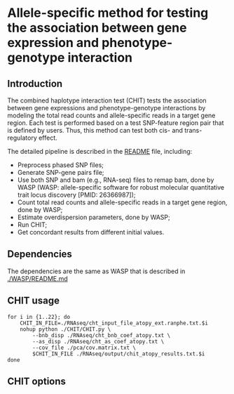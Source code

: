 # Allele-specific method for testing the association between gene expression and phenotype-genotype interaction

## Introduction
The combined haplotype interaction test (CHIT) tests the association between gene expressions and phenotype-genotype interactions by modeling the total read counts and allele-specific reads in a target gene region. Each test is performed based on a test SNP-feature region pair that is defined by users. Thus, this method can test both cis- and trans-regulatory effect.

The detailed pipeline is described in the [README](./README) file, including:
* Preprocess phased SNP files;
* Generate SNP-gene pairs file;
* Use both SNP and bam (e.g., RNA-seq) files to remap bam, done by WASP (WASP: allele-specific software for robust molecular quantitative trait locus discovery [PMID: 26366987]);
* Count total read counts and allele-specific reads in a target gene region, done by WASP;
* Estimate overdispersion parameters, done by WASP;
* Run CHIT;
* Get concordant results from different initial values.

## Dependencies
The dependencies are the same as WASP that is described in [./WASP/README.md](./WASP/README.md)

## CHIT usage
    for i in {1..22}; do
        CHIT_IN_FILE=./RNAseq/cht_input_file_atopy_ext.ranphe.txt.$i
        nohup python ./CHIT/CHIT.py \
            --bnb_disp ./RNAseq/cht_bnb_coef_atopy.txt \
            --as_disp ./RNAseq/cht_as_coef_atopy.txt \
            --cov_file ./pca/cov.matrix.txt \
            $CHIT_IN_FILE ./RNAseq/output/chit_atopy_results.txt.$i
    done

## CHIT options
